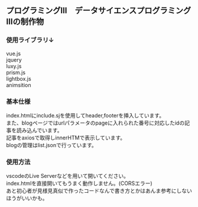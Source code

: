 ## プログラミングⅢ　データサイエンスプログラミングⅢの制作物　

### 使用ライブラリ↓  
vue.js  
jquery  
luxy.js  
prism.js  
lightbox.js  
animsition  


### 基本仕様  
index.htmlにinclude.sjを使用してheader,footerを挿入しています。  
また、blogページではurlパラメータのpageに入れられた番号に対応したidの記事を読み込んでいます。  
記事をaxiosで取得しinnerHTMで表示しています。  
blogの管理はlist.jsonで行っています。  

### 使用方法
vscodeのLive Serverなどを用いて開いてください。  
index.htmlを直接開いてもうまく動作しません。(CORSエラー)  
あと初心者が見様見真似で作ったコードなんで書き方とかはあんま参考にしないほうがいいかも。
